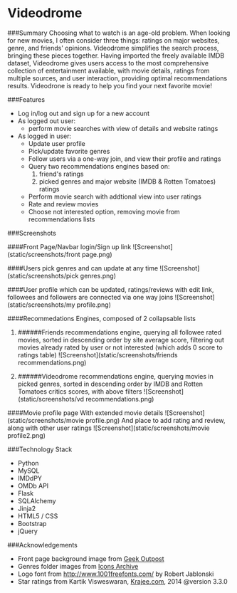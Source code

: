 Videodrome
==========

###Summary
Choosing what to watch is an age-old problem. When looking for new movies, I often consider three things: ratings on major websites, genre, and friends' opinions. Videodrome simplifies the search process, bringing these pieces together. Having imported the freely available IMDB dataset, Videodrome gives users access to the most comprehensive collection of entertainment available, with movie details, ratings from multiple sources, and user interaction, providing optimal recommendations results.
Videodrone is ready to help you find your next favorite movie!

###Features
* Log in/log out and sign up for a new account
* As logged out user:
    * perform movie searches with view of details and website ratings
* As logged in user:
    * Update user profile
    * Pick/update favorite genres
    * Follow users via a one-way join, and view their profile and ratings
    * Query two recommendations engines based on: 
      1. friend's ratings
      2. picked genres and major website (IMDB & Rotten Tomatoes) ratings
    * Perform movie search with addtional view into user ratings
    * Rate and review movies
    * Choose not interested option, removing movie from recommendations lists

###Screenshots

####Front Page/Navbar login/Sign up link
![Screenshot](static/screenshots/front page.png)

####Users pick genres and can update at any time
![Screenshot](static/screenshots/pick genres.png)

####User profile which can be updated, ratings/reviews with edit link, followees and followers are connected via one way joins
![Screenshot](static/screenshots/my profile.png)

####Recommedations Engines, composed of 2 collapsable lists

1. ######Friends recommendations engine, querying all followee rated movies, sorted in descending order by site average score, filtering out movies already rated by user or not interested (which adds 0 score to ratings table)
![Screenshot](static/screenshots/friends recommendations.png)

2. ######Videodrome recommendations engine, querying movies in picked genres, sorted in descending order by IMDB and Rotten Tomatoes critics scores, with above filters
![Screenshot](static/screenshots/vd recommendations.png)

####Movie profile page 
With extended movie details
![Screenshot](static/screenshots/movie profile.png)
And place to add rating and review, along with other user ratings
![Screenshot](static/screenshots/movie profile2.png)

###Technology Stack
* Python
* MySQL
* IMDdPY
* OMDb API
* Flask
* SQLAlchemy
* Jinja2
* HTML5 / CSS
* Bootstrap
* jQuery

###Acknowledgements
* Front page background image from <a href="http://www.geekoutpost.com/">Geek Outpost<a/>
* Genres folder images from <a href="http://icons.iconarchive.com/">Icons Archive<a/>
* Logo font from http://www.1001freefonts.com/ by Robert Jablonski
* Star ratings from Kartik Visweswaran, <a href="Krajee.com">Krajee.com</a>, 2014 @version 3.3.0


